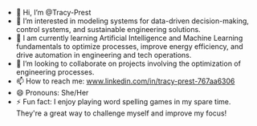 - 👋 Hi, I’m @Tracy-Prest
- 👀 I’m interested in modeling systems for data-driven decision-making, control systems, and sustainable engineering solutions.
- 🌱 I am currently learning Artificial Intelligence and Machine Learning fundamentals to optimize processes, improve energy efficiency, 
      and drive automation in engineering and tech operations.
- 💞️ I’m looking to collaborate on projects involving the optimization of engineering processes.
- 📫 How to reach me: www.linkedin.com/in/tracy-prest-767aa6306
- 😄 Pronouns: She/Her
- ⚡ Fun fact: I enjoy playing word spelling games in my spare time. They're a great way to challenge myself and improve my focus!

<!---
Tracy-Prest/Tracy-Prest is a ✨ special ✨ repository because its `README.md` (this file) appears on your GitHub profile.
You can click the Preview link to take a look at your changes.
--->
